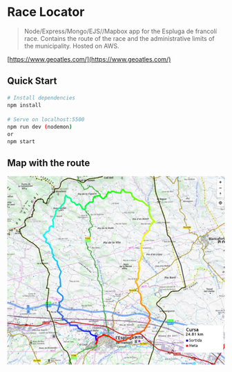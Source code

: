 # Race Locator

> Node/Express/Mongo/EJS//Mapbox app for the Espluga de francolí race. Contains the route of the race and the administrative limits of the municipality. Hosted on AWS.

[https://www.geoatles.com/](https://www.geoatles.com/)

## Quick Start


```bash
# Install dependencies
npm install

# Serve on localhost:5500
npm run dev (nodemon)
or
npm start

```

## Map with the route
![img](./img/mapa2.PNG)
